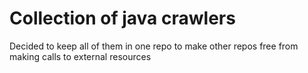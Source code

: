 # Collection of java crawlers

Decided to keep all of them in one repo to make other repos free from making calls to external resources
